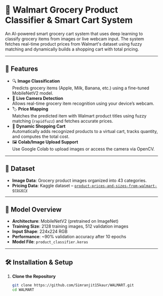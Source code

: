 # 🛒 Walmart Grocery Product Classifier & Smart Cart System

An AI-powered smart grocery cart system that uses deep learning to classify grocery items from images or live webcam input. The system fetches real-time product prices from Walmart's dataset using fuzzy matching and dynamically builds a shopping cart with total pricing.

---

## 📌 Features

- 🔍 **Image Classification**  
   Predicts grocery items (Apple, Milk, Banana, etc.) using a fine-tuned MobileNetV2 model.
- 🎥 **Live Camera Detection**  
   Allows real-time grocery item recognition using your device’s webcam.
- 🏷️ **Price Mapping**  
   Matches the predicted item with Walmart product titles using fuzzy matching (`rapidfuzz`) and fetches accurate prices.
- 🛒 **Dynamic Shopping Cart**  
   Automatically adds recognized products to a virtual cart, tracks quantity, and computes the total cost.
- 🖼️ **Colab/Image Upload Support**  
   Use Google Colab to upload images or access the camera via OpenCV.

---

## 📁 Dataset

- **Image Data**: Grocery product images organized into 43 categories.
- **Pricing Data**: Kaggle dataset – [`product-prices-and-sizes-from-walmart-grocery`](https://www.kaggle.com/datasets/thedevastator/product-prices-and-sizes-from-walmart-grocery)

---

## 🧠 Model Overview

- **Architecture**: MobileNetV2 (pretrained on ImageNet)
- **Training Size**: 2128 training images, 512 validation images
- **Input Shape**: 224x224 RGB
- **Performance**: ~90% validation accuracy after 10 epochs
- **Model File**: `product_classifier.keras`

---

## 🛠️ Installation & Setup

1. **Clone the Repository**
   ```bash
   git clone https://github.com/Simranjit15kaur/WALMART.git
   cd WALMART
